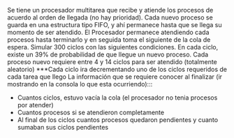 Se tiene un procesador multitarea que recibe y atiende los procesos de acuerdo al orden de llegada (no hay prioridad).
Cada nuevo proceso se guarda en una estructura tipo FIFO, y ahí permanece hasta que se llega su momento de ser atendido.
El Procesador permanece atendiendo cada procesos hasta terminarlo y en seguida toma el siguiente de la cola de espera.
Simular 300 ciclos con las siguientes condiciones.
En cada ciclo, existe un 39% de probabilidad de que llegue un nuevo proceso.
Cada proceso nuevo requiere entre 4 y 14 ciclos para ser atendido (totalmente aleatorio)
***Cada ciclo ira decrementando uno de los ciclos requeridos de cada tarea que llego
La información que se requiere conocer al finalizar (ir mostrando en la consola lo que esta ocurriendo):::
* Cuantos ciclos, estuvo vacía la cola (el procesador no tenia procesos por atender)
* Cuantos procesos si se atendieron completamente
* Al final de los ciclos cuantos procesos quedaron pendientes y cuanto sumaban sus ciclos pendientes
